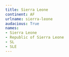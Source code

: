 ```yaml
---
title: Sierra Leone
continent: AF
urlname: sierra-leone
audacious: True
names:
- Sierra Leone
- Republic of Sierra Leone
- SL
- SLE
---
```

